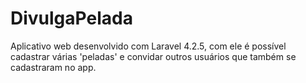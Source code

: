 # DivulgaPelada
Aplicativo web desenvolvido com Laravel 4.2.5, com ele é possível cadastrar várias 'peladas' e convidar outros usuários que também se cadastraram no app.
